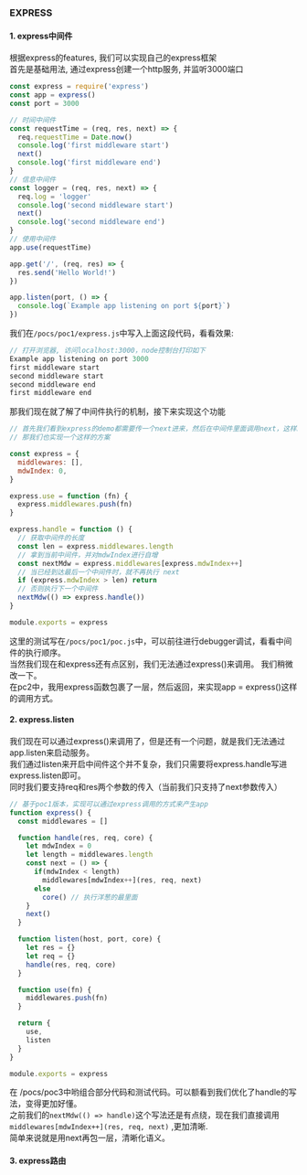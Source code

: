 ### EXPRESS 

#### 1. express中间件
根据express的features, 我们可以实现自己的express框架  
首先是基础用法, 通过express创建一个http服务, 并监听3000端口
```js
const express = require('express')
const app = express()
const port = 3000

// 时间中间件
const requestTime = (req, res, next) => {
  req.requestTime = Date.now()
  console.log('first middleware start')
  next()
  console.log('first middleware end')
}
// 信息中间件
const logger = (req, res, next) => {
  req.log = 'logger'
  console.log('second middleware start')
  next()
  console.log('second middleware end')
}
// 使用中间件
app.use(requestTime)

app.get('/', (req, res) => {
  res.send('Hello World!')
})

app.listen(port, () => {
  console.log(`Example app listening on port ${port}`)
})
```
我们在`/pocs/poc1/express.js`中写入上面这段代码，看看效果:
```js
// 打开浏览器, 访问localhost:3000，node控制台打印如下
Example app listening on port 3000
first middleware start
second middleware start
second middleware end
first middleware end
```
那我们现在就了解了中间件执行的机制，接下来实现这个功能
```js
// 首先我们看到express的demo都需要传一个next进来，然后在中间件里面调用next，这样就可以实现中间件的串联了。
// 那我们也实现一个这样的方案

const express = {
  middlewares: [],
  mdwIndex: 0,
}

express.use = function (fn) {
  express.middlewares.push(fn)
}

express.handle = function () {
  // 获取中间件的长度
  const len = express.middlewares.length
  // 拿到当前中间件，并对mdwIndex进行自增
  const nextMdw = express.middlewares[express.mdwIndex++]
  // 当已经到达最后一个中间件时，就不再执行 next
  if (express.mdwIndex > len) return 
  // 否则执行下一个中间件
  nextMdw(() => express.handle())
}

module.exports = express
```
这里的测试写在`/pocs/poc1/poc.js`中，可以前往进行debugger调试，看看中间件的执行顺序。  
当然我们现在和express还有点区别，我们无法通过express()来调用。
我们稍微改一下。  
在pc2中，我用express函数包裹了一层，然后返回，来实现app = express()这样的调用方式。  

#### 2. express.listen
我们现在可以通过express()来调用了，但是还有一个问题，就是我们无法通过app.listen来启动服务。  
我们通过listen来开启中间件这个并不复杂，我们只需要将express.handle写进express.listen即可。  
同时我们要支持req和res两个参数的传入（当前我们只支持了next参数传入）
```js
// 基于poc1版本，实现可以通过express调用的方式来产生app
function express() {
  const middlewares = []

  function handle(res, req, core) {
    let mdwIndex = 0
    let length = middlewares.length
    const next = () => {
      if(mdwIndex < length) 
        middlewares[mdwIndex++](res, req, next) 
      else 
        core() // 执行洋葱的最里面
    }
    next()
  }

  function listen(host, port, core) {
    let res = {}
    let req = {}
    handle(res, req, core)
  }

  function use(fn) {
    middlewares.push(fn)
  }

  return {
    use,
    listen
  }
}

module.exports = express
```
在 /pocs/poc3中哟组合部分代码和测试代码。可以额看到我们优化了handle的写法，变得更加好懂。  
之前我们的`nextMdw(() => handle)`这个写法还是有点绕，现在我们直接调用`middlewares[mdwIndex++](res, req, next)` ,更加清晰.  
简单来说就是用next再包一层，清晰化语义。

#### 3. express路由



